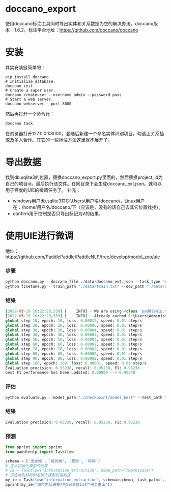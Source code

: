 # doccano_export
使用doccano标注工具同时导出实体和关系数据为空的解决办法。doccano版本：1.6.2。标注平台地址：https://github.com/doccano/doccano

# 安装
其实安装挺简单的：
```shell
pip install doccano
# Initialize database.
doccano init
# Create a super user.
doccano createuser --username admin --password pass
# Start a web server.
doccano webserver --port 8000
```
然后再打开一个命令行：
```shell
doccano task
```
在浏览器打开127.0.0.1:8000，登陆后新建一个命名实体识别项目，勾选上关系抽取及多人合作。其它的一些标注方法这里就不展开了。

# 导出数据
找到db.sqlite3的位置，替换doccano_export.py里面的，然后替换project_id为自己的项目id。最后执行该文件。在同目录下会生成doccano_ext.json。就可以用于百度的UIE的微调任务了。
补充：
- windows用户db.sqlite3在C:\Users\用户名\doccano\，Linux用户在：/home/用户名/doccano/下（应该是，没有的话自己去其它位置找找）。
- confirm用于控制是否只导出标记为√的结果。

# 使用UIE进行微调
地址：https://github.com/PaddlePaddle/PaddleNLP/tree/develop/model_zoo/uie
### 步骤
```python
python doccano.py --doccano_file ./data/doccano_ext.json --task_type "ext" --save_dir ./data --splits 0.1 0.9 0
python finetune.py --train_path "./data/train.txt" --dev_path "./data/dev.txt" --save_dir "./checkpoint" --learning_rate 1e-5 --batch_size 16 --max_seq_len 512 --num_epochs 100 --model "uie-base" --seed 1000 --logging_steps 10 --valid_steps 100 --device "cpu"
```
### 结果
```python
[2022-05-19 10:22:20,558] [    INFO] - We are using <class 'paddlenlp.transformers.ernie.tokenizer.ErnieTokenizer'> to load 'ernie-3.0-base-zh'.
[2022-05-19 10:22:20,559] [    INFO] - Already cached C:\Users\Administrator\.paddlenlp\models\ernie-3.0-base-zh\ernie_3.0_base_zh_vocab.txt
global step 10, epoch: 10, loss: 0.00012, speed: 0.01 step/s
global step 20, epoch: 20, loss: 0.00006, speed: 0.01 step/s
global step 30, epoch: 30, loss: 0.00004, speed: 0.01 step/s
global step 40, epoch: 40, loss: 0.00003, speed: 0.01 step/s
global step 50, epoch: 50, loss: 0.00003, speed: 0.01 step/s
global step 60, epoch: 60, loss: 0.00002, speed: 0.01 step/s
global step 70, epoch: 70, loss: 0.00002, speed: 0.01 step/s
global step 80, epoch: 80, loss: 0.00002, speed: 0.01 step/s
global step 90, epoch: 90, loss: 0.00002, speed: 0.01 step/s
global step 100, epoch: 100, loss: 0.00001, speed: 0.01 step/s
Evaluation precision: 0.95238, recall: 0.95238, F1: 0.95238
best F1 performence has been updated: 0.00000 --> 0.95238
```
### 评估
```python
python evaluate.py --model_path "./checkpoint/model_best" --test_path "./data/dev.txt"  --batch_size 16 --max_seq_len 512
```
### 结果
```python
Evaluation precision: 0.95238, recall: 0.95238, F1: 0.95238
```
### 预测
```python
from pprint import pprint
from paddlenlp import Taskflow

schema = ['出发地', '目的地', '费用', '时间']
# 定义初始化模型的位置
# ie = Taskflow("information_extraction", home_path="/workspace")
# 设定抽取目标和定制化模型权重路径
my_ie = Taskflow("information_extraction", schema=schema, task_path='./checkpoint/model_best')
pprint(my_ie("城市内交通费7月5日金额114广州至佛山"))
```
